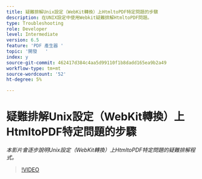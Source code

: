 ```yaml
---
title: 疑難排解Unix設定（WebKit轉換）上HtmltoPDF特定問題的步驟
description: 在UNIX設定中使用Webkit疑難排解HtmltoPDF問題。
type: Troubleshooting
role: Developer
level: Intermediate
version: 6.5
feature: 'PDF 產生器 '
topic: '開發   '
index: y
source-git-commit: 462417d384c4aa5d99110f1b8dadd165ea9b2a49
workflow-type: tm+mt
source-wordcount: '52'
ht-degree: 5%

---
```


# 疑難排解Unix設定（WebKit轉換）上HtmltoPDF特定問題的步驟

*本影片會逐步說明Unix設定（WebKit轉換）上HtmltoPDF特定問題的疑難排解程式。*

>[!VIDEO](https://video.tv.adobe.com/v/335548?quality=9&learn=on)

